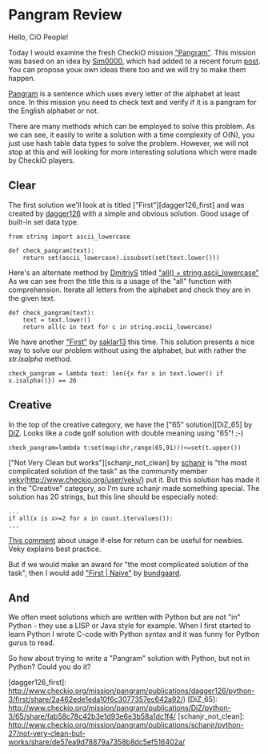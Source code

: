 Pangram Review
==============

Hello, CiO People!

Today I would examine the fresh CheckiO mission ["Pangram"][p].
This mission was based on an idea by [Sim0000][Sim0000_profile],
which had added to a recent forum [post][forum_post].
You can propose youк own ideas there too and we will try to make them happen.

[Pangram][wikipedia] is a sentence which uses every letter of the alphabet at least once.
In this mission you need to check text and verify if it is a pangram for the English alphabet or not.

There are many methods which can be employed to solve this problem. 
As we can see, it easily to write a solution with a time complexity of O(N), 
you just use hash table data types to solve the problem. 
However, we will not stop at this and will looking for more interesting solutions which were made by CheckiO players.

## Clear

The first solution we'll look at is titled ["First"][dagger126_first]
and was created by [dagger126](http://www.checkio.org/user/dagger126/) with a simple and obvious solution. 
Good usage of built-in set data type.
 

    from string import ascii_lowercase​
    ​
    def check_pangram(text):
        return set(ascii_lowercase).issubset(set(text.lower()))


Here's an alternate method by [DmitriyS][DmitriyS_profile] titled 
["all() + string.ascii_lowercase"][DmitriyS_first]
As we can see from the title this is a usage of the "all" function with comprehension. 
Iterate all letters from the alphabet and check they are in the given text.

```
def check_pangram(text):
    text = text.lower()
    return all(c in text for c in string.ascii_lowercase)
```

We have another ["First"][saklar13_first]
by [saklar13][saklar13_profile] this time. 
This solution presents a nice way to solve our problem without using the alphabet, 
but with rather the *str.isalpha* method.

```
check_pangram = lambda text: len({x for x in text.lower() if x.isalpha()}) == 26
```

## Creative

In the top of the creative category, we have the ["65" solution][DiZ_65]
by [DiZ][DiZ_profile]. Looks like a code golf solution with double meaning using "65"! ;-)

```
check_pangram=lambda t:set(map(chr,range(65,91)))<=set(t.upper())
```

["Not Very Clean but works"][schanjr_not_clean]
by [schanjr][schanjr_profile] is "the most complicated solution of the task" as the community member
[veky][veky_profile](http://www.checkio.org/user/veky/) put it. 
But this solution has made it in the "Creative" category, 
so I'm sure schanjr made something special. 
The solution has 20 strings, but this line should be especially noted:

```
...
if all(x is x>=2 for x in count.itervalues()):
...
```

[This comment][veky_not_clean_comment]
about usage if-else for return can be useful for newbies. Veky explains best practice.

But if we would make an award for "the most complicated solution of the task", then I would add 
["First | Naive"][bundgaard_first]
by [bundgaard][bundgaard_profile].

## And

We often meet solutions which are written with Python but are not "in" Python - 
they use a LISP or Java style for example. 
When I first started to learn Python I wrote C-code with Python syntax and it was funny for Python gurus to read.

So how about trying to write a "Pangram" solution with Python, but not in Python? Could you do it?


<!--General Links-->

[p]: http://www.checkio.org/mission/pangram/share/6d2c66db9c7d72144d48c01ae323e868/ "Pangram Share Link"
[forum_post]: http://www.checkio.org/forum/post/2977/mission-ideas/#comment-23718
[wikipedia]: https://en.wikipedia.org/wiki/Pangram

<!--Solution Links-->

[bundgaard_first]: http://www.checkio.org/mission/pangram/publications/bundgaard/python-3/first-naive/share/6b77e9e39c53e380163d0d101e1d1d47/
[DmitriyS_first]: http://www.checkio.org/mission/pangram/publications/DmitriyS/python-27/first/share/23bc0848d1244cf8fc056d46cf3a7a84/
[saklar13_first]: http://www.checkio.org/mission/pangram/publications/saklar13/python-3/first/share/79f383a0c08e1dac30dcf1ab8463d852/
[dagger126_first]: http://www.checkio.org/mission/pangram/publications/dagger126/python-3/first/share/2a462ede1eda10f6c3077357ec642a92/)
[DiZ_65]: http://www.checkio.org/mission/pangram/publications/DiZ/python-3/65/share/fab58c78c42b3e1d93e6e3b58a1dc1f4/
[schanjr_not_clean]: http://www.checkio.org/mission/pangram/publications/schanjr/python-27/not-very-clean-but-works/share/de57ea9d78879a7358b8dc5ef516402a/

<!--Profile Links-->
[Sim0000_profile]: http://www.checkio.org/user/Sim0000/
[saklar13_profile]: http://www.checkio.org/user/saklar13/
[DmitriyS_profile]: http://www.checkio.org/user/DmitriyS/
[DiZ_profile]: http://www.checkio.org/user/DiZ/
[schanjr_profile]: http://www.checkio.org/user/schanjr/
[bundgaard_profile]: http://www.checkio.org/user/bundgaard/
[veky_profile]: http://www.checkio.org/user/veky/

<!--Comment Links-->

[veky_not_clean_comment]: http://www.checkio.org/mission/pangram/publications/schanjr/python-27/not-very-clean-but-works/share/de57ea9d78879a7358b8dc5ef516402a/#comment-24174
